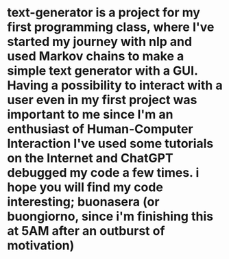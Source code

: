 # text-generator is a project for my first programming class, where I've started my journey with nlp and used Markov chains to make a simple text generator with a GUI. Having a possibility to interact with a user even in my first project was important to me since I'm an enthusiast of Human-Computer Interaction I've used some tutorials on the Internet and ChatGPT debugged my code a few times. i hope you will find my code interesting; buonasera (or buongiorno, since i'm finishing this at 5AM after an outburst of motivation)
